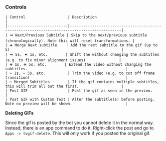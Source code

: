 ### Controls

```
| Control                   | Description                                                                                 | 
|---------------------------|---------------------------------------------------------------------------------------------|
| ⏪ Next/Previous Subtitle | Skip to the next/previous subtitle (chronologically). Note this will reset transformations. |
| ➕ Merge Next subtitle    | Add the next subtitle to the gif (up to 5)                                                  |
| ⏪ 5s, ⏪ 1s, etc.        | Shift the without changing the subtitles (e.g. to fix minor alignment issues)               | 
| ➕ 1s, ➕ 5s, etc.        | Extend the video without changing the subtitles.                                            | 
| ✂ 1s, ✂ 5s, etc.          | Trim the video (e.g. to cut off frame transition)                                           |
| ✂ Merged Subtitles        | If the gif contains multiple subtitles, this will trim all but the first.                   |
| Post GIF                  | Post the gif as seen in the preview.                                                        | 
| Post GIF with Custom Text | Alter the subtitle(s) before posting. Note no preview will be shown.                        |                    
```

__Deleting GIFs__

Since the gif is posted by the bot you cannot delete it in the normal way. Instead, there is an app command to do it.
Right-click the post and go to `Apps -> tvgif-delete`. This will only work if you posted the original gif.


